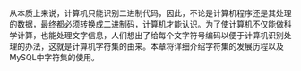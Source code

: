 

从本质上来说，计算机只能识别二进制代码，因此，不论是计算机程序还是其处理的数据，最终都必须转换成二进制码，计算机才能认识。为了使计算机不仅能做科学计算，也能处理文字信息，人们想出了给每个文字符号编码以便于计算机识别处理的办法，这就是计算机字符集的由来。本章将详细介绍字符集的发展历程以及MySQL中字符集的使用。



